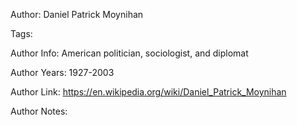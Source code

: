 Author: Daniel Patrick Moynihan

Tags:

Author Info:  American politician, sociologist, and diplomat

Author Years: 1927-2003

Author Link:  https://en.wikipedia.org/wiki/Daniel_Patrick_Moynihan

Author Notes:



